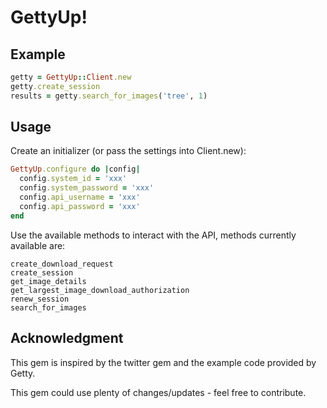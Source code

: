 GettyUp!
========

Example
-------

```ruby
getty = GettyUp::Client.new
getty.create_session
results = getty.search_for_images('tree', 1)
```

Usage
-----

Create an initializer (or pass the settings into Client.new):

```ruby
GettyUp.configure do |config|
  config.system_id = 'xxx'   
  config.system_password = 'xxx'
  config.api_username = 'xxx'
  config.api_password = 'xxx'
end
```

Use the available methods to interact with the API, methods currently available are:

```
create_download_request
create_session
get_image_details
get_largest_image_download_authorization
renew_session
search_for_images
```

Acknowledgment
--------------

This gem is inspired by the twitter gem and the example code provided by Getty.

This gem could use plenty of changes/updates - feel free to contribute.


